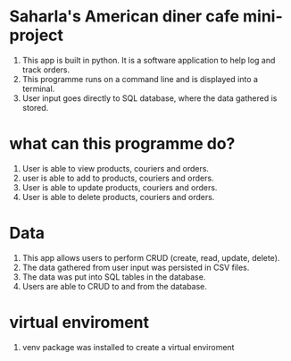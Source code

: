 # Saharla's American diner cafe mini-project

1. This app is built in python. It is a software application to help log
   and track orders.
2. This programme runs on a command line and is displayed into a terminal.
3. User input goes directly to SQL database, where the data gathered is stored.

# what can this programme do?
1. User is able to view products, couriers and orders.
2. user is able to add to products, couriers and orders.
3. User is able to update products, couriers and orders.
4. User is able to delete products, couriers and orders.

# Data
1. This app allows users to perform CRUD (create, read, update, delete).
2. The data gathered from user input was persisted in CSV files.
3. The data was put into SQL tables in the database.
3. Users are able to CRUD to and from the database.


# virtual enviroment
1. venv package was installed to create a virtual enviroment

